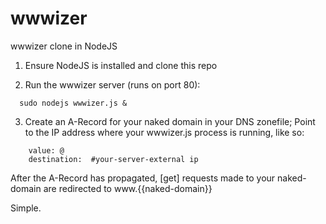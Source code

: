 # wwwizer
wwwizer clone in NodeJS

1. Ensure NodeJS is installed and clone this repo

2. Run the wwwizer server (runs on port 80):
  
```
  sudo nodejs wwwizer.js &
```

3. Create an A-Record for your naked domain in your DNS zonefile; 
   Point to the IP address where your wwwizer.js process is running, like so:
```
    value: @
    destination:  #your-server-external ip
```   
    
After the A-Record has propagated, [get] requests made to your naked-domain are redirected to www.{{naked-domain}}

Simple.
